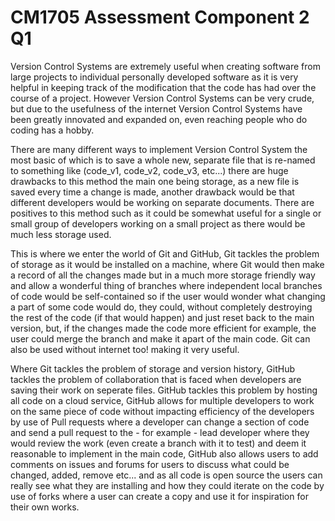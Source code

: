 # CM1705 Assessment Component 2 Q1
Version Control Systems are extremely useful when creating software from large projects to individual personally developed software as it is very helpful in keeping track of the modification that the code has had over the course of a project. However Version Control Systems can be very crude, but due to the usefulness of the internet Version Control Systems have been greatly innovated and expanded on, even reaching people who do coding has a hobby.

There are many different ways to implement Version Control System the most basic of which is to save a whole new, separate file that is re-named to something like (code_v1, code_v2, code_v3, etc...) there are huge drawbacks to this method the main one being storage, as a new file is saved every time a change is made, another drawback would be that different developers would be working on separate documents. There are positives to this method such as it could be somewhat useful for a single or small group of developers working on a small project as there would be much less storage used.

This is where we enter the world of Git and GitHub, Git tackles the problem of storage as it would be installed on a machine, where Git would then make a record of all the changes made but in a much more storage friendly way and allow a wonderful thing of branches where independent local branches of code would be self-contained so if the user would wonder what changing a part of some code would do, they could, without completely destroying the rest of the code (if that would happen) and just reset back to the main version, but, if the changes made the code more efficient for example, the user could merge the branch and make it apart of the main code. Git can also be used without internet too! making it very useful.

Where Git tackles the problem of storage and version history, GitHub tackles the problem of collaboration that is faced when developers are saving their work on seperate files. GitHub tackles this problem by hosting all code on a cloud service, GitHub allows for multiple developers to work on the same piece of code without impacting efficiency of the developers by use of Pull requests where a developer can change a section of code and send a pull request to the - for example - lead developer where they would review the work (even create a branch with it to test) and deem it reasonable to implement in the main code, GitHub also allows users to add comments on issues and forums for users to discuss what could be changed, added, remove etc... and as all code is open source the users can really see what they are installing and how they could iterate on the code by use of forks where a user can create a copy and use it for inspiration for their own works.
